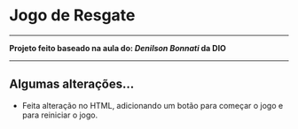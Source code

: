 # Jogo de Resgate

---------

**Projeto feito baseado na aula do: *Denilson Bonnati* da DIO**

----------

## Algumas alterações...

- Feita alteração no HTML, adicionando um botão para começar o jogo e para reiniciar o jogo.

